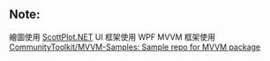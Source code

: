 
## Note:

繪圖使用 [ScottPlot.NET](https://scottplot.net/)
UI 框架使用 WPF
MVVM 框架使用  [CommunityToolkit/MVVM-Samples: Sample repo for MVVM package](https://github.com/CommunityToolkit/MVVM-Samples)
